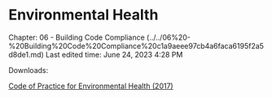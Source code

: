 # Environmental Health

Chapter: 06 - Building Code Compliance (../../06%20-%20Building%20Code%20Compliance%20c1a9aeee97cb4a6faca6195f2a5d8de1.md)
Last edited time: June 24, 2023 4:28 PM

Downloads:

[Code of Practice for Environmental Health (2017)](https://www.nea.gov.sg/docs/default-source/resource/practices-/copeh---2017-(aug).pdf)